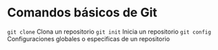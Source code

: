 # Comandos básicos de Git

`git clone` Clona un repositorio
`git init` Inicia un repositorio
`git config` Configuraciones globales o especificas de un repositorio
